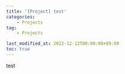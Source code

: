 ```yaml
---
title: '[Project] test'
categories:
    - Projects
tag:
    - Projects

last_modified_at: 2022-12-12T00:00:00+09:00
toc: true
---
```

test
